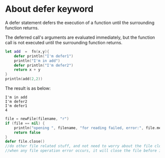 # About defer keyword

 A defer statement defers the execution of a function until the surrounding function returns.

 The deferred call's arguments are evaluated immediately, but the function call is not executed until the surrounding function returns.

```swift
let add  =  fn(x,y){
    defer println("I'm defer1")
    println("I'm in add")
    defer println("I'm defer2")
    return x + y
}
println(add(2,2))
```

 The result is as below:

```text
I'm in add
I'm defer2
I'm defer1
4
```

```swift
file = newFile(filename, "r")
if (file == nil) {
    println("opening ", filename, "for reading failed, error:", file.message())
    return false
}
defer file.close()
//do other file related stuff, and not need to worry about the file close.
//when any file operation error occurs, it will close the file before it returns.
```

